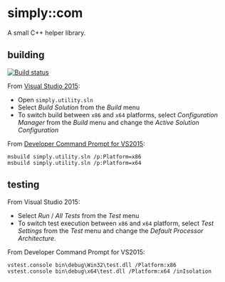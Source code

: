 # simply::com

A small C++ helper library.

## building

[![Build status](https://ci.appveyor.com/api/projects/status/github/olegsych/simply.utility?branch=master&retina=true)](https://ci.appveyor.com/project/olegsych/simply-utility/branch/master)

From [Visual Studio 2015](https://www.visualstudio.com/downloads):
- Open `simply.utility.sln`
- Select _Build Solution_ from the _Build_ menu
- To switch build between `x86` and `x64` platforms, select _Configuration Manager_ from the _Build_ menu and change the _Active Solution Configuration_

From [Developer Command Prompt for VS2015](https://msdn.microsoft.com/en-us/library/ms229859.aspx):
```
msbuild simply.utility.sln /p:Platform=x86
msbuild simply.utility.sln /p:Platform=x64
```

## testing

From Visual Studio 2015:
- Select _Run_ / _All Tests_ from the _Test_ menu
- To switch test execution between `x86` and `x64` platform, select _Test Settings_ from the _Test_ menu and change the _Default Processor Architecture_.

From Developer Command Prompt for VS2015:
```
vstest.console bin\debug\Win32\test.dll /Platform:x86
vstest.console bin\debug\x64\test.dll /Platform:x64 /inIsolation
```